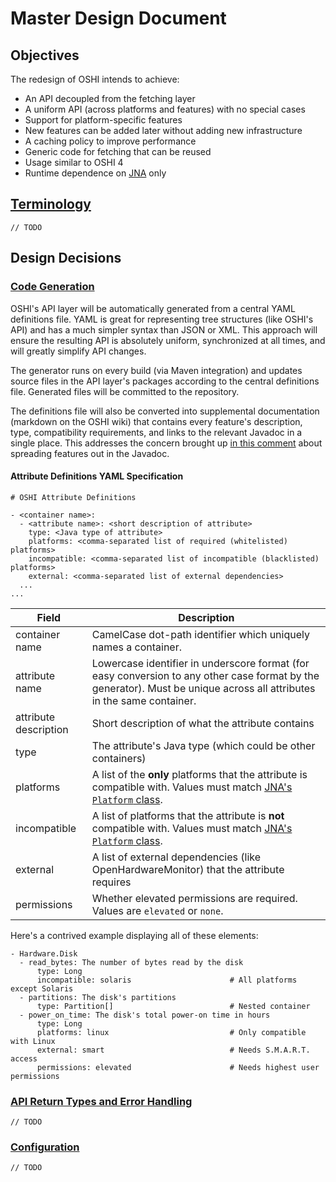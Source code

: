 # Master Design Document

## Objectives
The redesign of OSHI intends to achieve:

- An API decoupled from the fetching layer
- A uniform API (across platforms and features) with no special cases
- Support for platform-specific features
- New features can be added later without adding new infrastructure
- A caching policy to improve performance
- Generic code for fetching that can be reused
- Usage similar to OSHI 4
- Runtime dependence on [JNA](https://github.com/java-native-access/jna) only

## [Terminology](https://github.com/oshi/oshi5/issues/7)
`// TODO`

## Design Decisions
### [Code Generation](https://github.com/oshi/oshi5/issues/4)
OSHI's API layer will be automatically generated from a central YAML definitions file. YAML is great for representing tree structures (like OSHI's API) and has a much simpler syntax than JSON or XML. This approach will ensure the resulting API is absolutely uniform, synchronized at all times, and will greatly simplify API changes.

The generator runs on every build (via Maven integration) and updates source files in the API layer's packages according to the central definitions file. Generated files will be committed to the repository.

The definitions file will also be converted into supplemental documentation (markdown on the OSHI wiki) that contains every feature's description, type, compatibility requirements, and links to the relevant Javadoc in a single place. This addresses the concern brought up [in this comment](https://github.com/oshi/oshi5/issues/2#issuecomment-451220174) about spreading features out in the Javadoc.

#### Attribute Definitions YAML Specification
```
# OSHI Attribute Definitions

- <container name>:
  - <attribute name>: <short description of attribute>
    type: <Java type of attribute>
    platforms: <comma-separated list of required (whitelisted) platforms>
    incompatible: <comma-separated list of incompatible (blacklisted) platforms>
    external: <comma-separated list of external dependencies>
  ...
...
```

| Field | Description |
|----------------|-----------------------------------|
| container name | CamelCase dot-path identifier which uniquely names a container. |
| attribute name | Lowercase identifier in underscore format (for easy conversion to any other case format by the generator). Must be unique across all attributes in the same container. |
| attribute description | Short description of what the attribute contains |
| type | The attribute's Java type (which could be other containers) |
| platforms | A list of the **only** platforms that the attribute is compatible with. Values must match [JNA's `Platform` class](http://java-native-access.github.io/jna/5.2.0/javadoc/com/sun/jna/Platform.html). |
| incompatible | A list of platforms that the attribute is **not** compatible with. Values must match [JNA's `Platform` class](http://java-native-access.github.io/jna/5.2.0/javadoc/com/sun/jna/Platform.html). |
| external | A list of external dependencies (like OpenHardwareMonitor) that the attribute requires |
| permissions | Whether elevated permissions are required. Values are `elevated` or `none`. |

Here's a contrived example displaying all of these elements:
```
- Hardware.Disk
  - read_bytes: The number of bytes read by the disk
      type: Long
      incompatible: solaris                      # All platforms except Solaris
  - partitions: The disk's partitions
      type: Partition[]                          # Nested container
  - power_on_time: The disk's total power-on time in hours
      type: Long
      platforms: linux                           # Only compatible with Linux
      external: smart                            # Needs S.M.A.R.T. access
      permissions: elevated                      # Needs highest user permissions
```

### [API Return Types and Error Handling](https://github.com/oshi/oshi5/issues/2)
`// TODO`

### [Configuration](https://github.com/oshi/oshi5/issues/3)
`// TODO`
